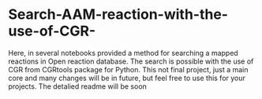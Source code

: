# Search-AAM-reaction-with-the-use-of-CGR-
Here, in several notebooks provided a method for searching a mapped reactions in Open reaction database. The search is possible with the use of CGR from CGRtools package for Python. This not final project, just a main core and many changes will be in future, but feel free to use this for your projects. The detalied readme will be soon 
